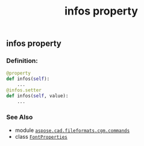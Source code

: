 ﻿---
title: infos property
second_title: Aspose.CAD for Python via .NET API References
description: 
type: docs
weight: 80
url: /python-net/aspose.cad.fileformats.cgm.commands/fontproperties/infos/
is_root: false
---

## infos property

### Definition:
```python
@property
def infos(self):
    ...
@infos.setter
def infos(self, value):
    ...
```

### See Also
* module [`aspose.cad.fileformats.cgm.commands`](../../)
* class [`FontProperties`](/cad/python-net/aspose.cad.fileformats.cgm.commands/fontproperties)
